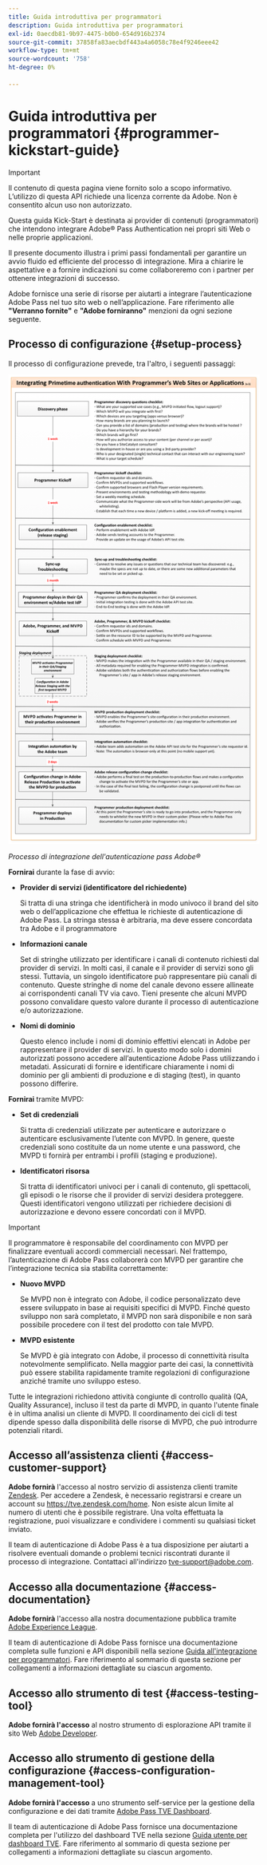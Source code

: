 ```yaml
---
title: Guida introduttiva per programmatori
description: Guida introduttiva per programmatori
exl-id: 0aecdb81-9b97-4475-b0b0-654d916b2374
source-git-commit: 37858fa83aecbdf443a4a6058c78e4f9246eee42
workflow-type: tm+mt
source-wordcount: '758'
ht-degree: 0%

---
```


# Guida introduttiva per programmatori {#programmer-kickstart-guide}

>[!IMPORTANT]
>
> Il contenuto di questa pagina viene fornito solo a scopo informativo. L’utilizzo di questa API richiede una licenza corrente da Adobe. Non è consentito alcun uso non autorizzato.

Questa guida Kick-Start è destinata ai provider di contenuti (programmatori) che intendono integrare Adobe® Pass Authentication nei propri siti Web o nelle proprie applicazioni.

Il presente documento illustra i primi passi fondamentali per garantire un avvio fluido ed efficiente del processo di integrazione. Mira a chiarire le aspettative e a fornire indicazioni su come collaboreremo con i partner per ottenere integrazioni di successo.

Adobe fornisce una serie di risorse per aiutarti a integrare l’autenticazione Adobe Pass nel tuo sito web o nell’applicazione. Fare riferimento alle **&quot;Verranno fornite&quot;** e **&quot;Adobe forniranno&quot;** menzioni da ogni sezione seguente.

## Processo di configurazione {#setup-process}

Il processo di configurazione prevede, tra l&#39;altro, i seguenti passaggi:

![Processo di integrazione dell&#39;autenticazione pass Adobe®](../assets/progr-flow-int-lifecycle.png)

*Processo di integrazione dell&#39;autenticazione pass Adobe®*

**Fornirai** durante la fase di avvio:

* **Provider di servizi (identificatore del richiedente)**

  Si tratta di una stringa che identificherà in modo univoco il brand del sito web o dell’applicazione che effettua le richieste di autenticazione di Adobe Pass. La stringa stessa è arbitraria, ma deve essere concordata tra Adobe e il programmatore

* **Informazioni canale**

  Set di stringhe utilizzato per identificare i canali di contenuto richiesti dal provider di servizi. In molti casi, il canale e il provider di servizi sono gli stessi. Tuttavia, un singolo identificatore può rappresentare più canali di contenuto. Queste stringhe di nome del canale devono essere allineate ai corrispondenti canali TV via cavo. Tieni presente che alcuni MVPD possono convalidare questo valore durante il processo di autenticazione e/o autorizzazione.

* **Nomi di dominio**

  Questo elenco include i nomi di dominio effettivi elencati in Adobe per rappresentare il provider di servizi. In questo modo solo i domini autorizzati possono accedere all’autenticazione Adobe Pass utilizzando i metadati. Assicurati di fornire e identificare chiaramente i nomi di dominio per gli ambienti di produzione e di staging (test), in quanto possono differire.

**Fornirai** tramite MVPD:

* **Set di credenziali**

  Si tratta di credenziali utilizzate per autenticare e autorizzare o autenticare esclusivamente l’utente con MVPD. In genere, queste credenziali sono costituite da un nome utente e una password, che MVPD ti fornirà per entrambi i profili (staging e produzione).

* **Identificatori risorsa**

  Si tratta di identificatori univoci per i canali di contenuto, gli spettacoli, gli episodi o le risorse che il provider di servizi desidera proteggere. Questi identificatori vengono utilizzati per richiedere decisioni di autorizzazione e devono essere concordati con il MVPD.

>[!IMPORTANT]
>
> Il programmatore è responsabile del coordinamento con MVPD per finalizzare eventuali accordi commerciali necessari. Nel frattempo, l’autenticazione di Adobe Pass collaborerà con MVPD per garantire che l’integrazione tecnica sia stabilita correttamente:
>
> * **Nuovo MVPD**
>
>     Se MVPD non è integrato con Adobe, il codice personalizzato deve essere sviluppato in base ai requisiti specifici di MVPD. Finché questo sviluppo non sarà completato, il MVPD non sarà disponibile e non sarà possibile procedere con il test del prodotto con tale MVPD.
>
> * **MVPD esistente**
>
>     Se MVPD è già integrato con Adobe, il processo di connettività risulta notevolmente semplificato. Nella maggior parte dei casi, la connettività può essere stabilita rapidamente tramite regolazioni di configurazione anziché tramite uno sviluppo esteso.
>
> Tutte le integrazioni richiedono attività congiunte di controllo qualità (QA, Quality Assurance), incluso il test da parte di MVPD, in quanto l&#39;utente finale è in ultima analisi un cliente di MVPD. Il coordinamento dei cicli di test dipende spesso dalla disponibilità delle risorse di MVPD, che può introdurre potenziali ritardi.

## Accesso all’assistenza clienti {#access-customer-support}

**Adobe fornirà** l&#39;accesso al nostro servizio di assistenza clienti tramite [Zendesk](https://tve.zendesk.com/home). Per accedere a Zendesk, è necessario registrarsi e creare un account su https://tve.zendesk.com/home. Non esiste alcun limite al numero di utenti che è possibile registrare. Una volta effettuata la registrazione, puoi visualizzare e condividere i commenti su qualsiasi ticket inviato.

Il team di autenticazione di Adobe Pass è a tua disposizione per aiutarti a risolvere eventuali domande o problemi tecnici riscontrati durante il processo di integrazione. Contattaci all&#39;indirizzo [tve-support@adobe.com](mailto:tve-support@adobe.com).

## Accesso alla documentazione {#access-documentation}

**Adobe fornirà** l&#39;accesso alla nostra documentazione pubblica tramite [Adobe Experience League](https://experienceleague.adobe.com/en/docs/pass/authentication/home).

Il team di autenticazione di Adobe Pass fornisce una documentazione completa sulle funzioni e API disponibili nella sezione [Guida all&#39;integrazione per programmatori](/help/authentication/integration-guide-programmers/programmer-integration-guide-overview.md). Fare riferimento al sommario di questa sezione per collegamenti a informazioni dettagliate su ciascun argomento.

## Accesso allo strumento di test {#access-testing-tool}

**Adobe fornirà l&#39;accesso** al nostro strumento di esplorazione API tramite il sito Web [Adobe Developer](https://developer.adobe.com/adobe-pass/).

## Accesso allo strumento di gestione della configurazione {#access-configuration-management-tool}

**Adobe fornirà l&#39;accesso** a uno strumento self-service per la gestione della configurazione e dei dati tramite [Adobe Pass TVE Dashboard](https://experience.adobe.com/pass/authentication).

Il team di autenticazione di Adobe Pass fornisce una documentazione completa per l&#39;utilizzo del dashboard TVE nella sezione [Guida utente per dashboard TVE](/help/authentication/user-guide-tve-dashboard/tve-dashboard-overview.md). Fare riferimento al sommario di questa sezione per collegamenti a informazioni dettagliate su ciascun argomento.
